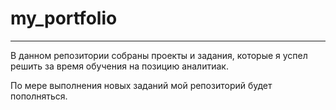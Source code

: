 # my_portfolio
___
В данном репозитории собраны проекты и задания, которые я успел решить за время обучения на позицию аналитиак.

По мере выполнения новых заданий мой репозиторий будет пополняться.
